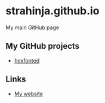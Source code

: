 # strahinja.github.io
My main GitHub page

## My GitHub projects

- [hexfonted][1]

## Links

- [My website][2]

[1]: <https://github.com/Strahinja/hexfonted> "hexfonted"
[2]: <http://strahinja.org>
